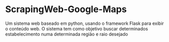 # ScrapingWeb-Google-Maps
Um sistema web baseado em python, usando o framework Flask para exibir o conteúdo web. O sistema tem como objetivo buscar determinados estabelecimento numa determinada região e raio desejado
